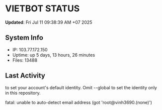 # VIETBOT STATUS
**Updated**: Fri Jul 11 09:38:39 AM +07 2025

## System Info
- IP: 103.77.172.150
- Uptime: up 5 days, 13 hours, 26 minutes
- Files: 13488

## Last Activity

to set your account's default identity.
Omit --global to set the identity only in this repository.

fatal: unable to auto-detect email address (got 'root@vinh3690.(none)')
